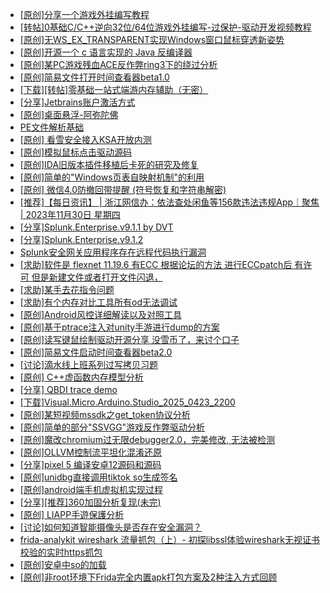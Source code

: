 + [[原创]分享一个游戏外挂编写教程](https://bbs.kanxue.com/thread-286912.htm)
+ [[转帖]0基础C/C++逆向32位/64位游戏外挂编写-过保护-驱动开发视频教程](https://bbs.kanxue.com/thread-286955.htm)
+ [[原创]无WS_EX_TRANSPARENT实现Windows窗口鼠标穿透新姿势](https://bbs.kanxue.com/thread-285470.htm)
+ [[原创]开源一个 c 语言实现的 Java 反编译器](https://bbs.kanxue.com/thread-287081.htm)
+ [[原创]某PC游戏残血ACE反作弊ring3下的绕过分析](https://bbs.kanxue.com/thread-284667.htm)
+ [[原创]简易文件打开时间查看器beta1.0](https://bbs.kanxue.com/thread-287111.htm)
+ [[下载][转帖]零基础一站式端游内存辅助（无密）](https://bbs.kanxue.com/thread-287049.htm)
+ [[分享]Jetbrains账户激活方式](https://bbs.kanxue.com/thread-284298.htm)
+ [[原创]桌面悬浮-阿弥陀佛](https://bbs.kanxue.com/thread-287083.htm)
+ [PE文件解析基础](https://bbs.kanxue.com/thread-278377.htm)
+ [[原创] 看雪安全接入KSA开放内测](https://bbs.kanxue.com/thread-251837.htm)
+ [[原创]模拟鼠标点击驱动源码](https://bbs.kanxue.com/thread-286960.htm)
+ [[原创]IDA旧版本插件移植后卡死的研究及修复](https://bbs.kanxue.com/thread-287110.htm)
+ [[原创]简单的"Windows页表自映射机制"的利用](https://bbs.kanxue.com/thread-285332.htm)
+ [[原创] 微信4.0防撤回带提醒 (符号恢复和字符串解密)](https://bbs.kanxue.com/thread-286611.htm)
+ [[推荐]【每日资讯】 | 浙江网信办：依法查处闲鱼等156款违法违规App｜聚焦 | 2023年11月30日 星期四](https://bbs.kanxue.com/thread-279416.htm)
+ [[分享]Splunk.Enterprise.v9.1.1 by DVT](https://bbs.kanxue.com/thread-278805.htm)
+ [[分享]Splunk.Enterprise.v9.1.2](https://bbs.kanxue.com/thread-279615.htm)
+ [Splunk安全网关应用程序存在远程代码执行漏洞](https://bbs.kanxue.com/thread-284797.htm)
+ [[求助]软件是 flexnet 11.19.6 有ECC 根据论坛的方法 进行ECCpatch后 有许可 但是新建文件或者打开文件闪退，](https://bbs.kanxue.com/thread-284416.htm)
+ [[求助]某手去花指令问题](https://bbs.kanxue.com/thread-287116.htm)
+ [[求助]有个内存对比工具所有od无法调试](https://bbs.kanxue.com/thread-285214.htm)
+ [[原创]Android风控详细解读以及对照工具](https://bbs.kanxue.com/thread-286120.htm)
+ [[原创]基于ptrace注入对unity手游进行dump的方案](https://bbs.kanxue.com/thread-286222.htm)
+ [[原创]读写键鼠绘制驱动开源分享 没雪币了，来讨个口子](https://bbs.kanxue.com/thread-286756.htm)
+ [[原创]简易文件启动时间查看器beta2.0](https://bbs.kanxue.com/thread-287111.htm)
+ [[讨论]滴水线上班系列过写拷贝习题](https://bbs.kanxue.com/thread-287120.htm)
+ [[原创] C++虚函数内存模型分析](https://bbs.kanxue.com/thread-287119.htm)
+ [[分享] QBDI trace demo](https://bbs.kanxue.com/thread-285857.htm)
+ [[下载]Visual.Micro.Arduino.Studio_2025_0423_2200](https://bbs.kanxue.com/thread-287118.htm)
+ [[原创]某短视频mssdk之get_token协议分析](https://bbs.kanxue.com/thread-287008.htm)
+ [[原创]简单的部分"SSVGG"游戏反作弊驱动分析](https://bbs.kanxue.com/thread-286409.htm)
+ [[原创]魔改chromium过无限debugger2.0，完美修改, 无法被检测](https://bbs.kanxue.com/thread-287121.htm)
+ [[原创]OLLVM控制流平坦化混淆还原](https://bbs.kanxue.com/thread-286151.htm)
+ [[分享]pixel 5 编译安卓12源码和源码](https://bbs.kanxue.com/thread-286388.htm)
+ [[原创]unidbg直接调用tiktok so生成签名](https://bbs.kanxue.com/thread-285623.htm)
+ [[原创]android端手机虚拟机实现过程](https://bbs.kanxue.com/thread-286534.htm)
+ [[分享][推荐]360加固分析复现(未完)](https://bbs.kanxue.com/thread-284799.htm)
+ [[原创] LIAPP手遊保護分析](https://bbs.kanxue.com/thread-284601.htm)
+ [[讨论]如何知道智能摄像头是否存在安全漏洞？](https://bbs.kanxue.com/thread-287126.htm)
+ [frida-analykit   wireshark 流量抓包（上）- 初探libssl体验wireshark无视证书校验的实时https抓包](https://bbs.kanxue.com/thread-286510.htm)
+ [[原创]安卓中so的加载](https://bbs.kanxue.com/thread-286004.htm)
+ [[原创]非root环境下Frida完全内置apk打包方案及2种注入方式回顾](https://bbs.kanxue.com/thread-284482.htm)
